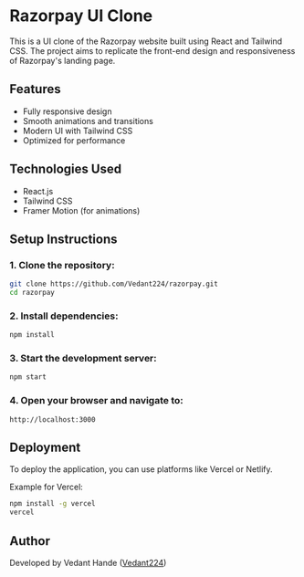 # Razorpay UI Clone

This is a UI clone of the Razorpay website built using React and Tailwind CSS. The project aims to replicate the front-end design and responsiveness of Razorpay's landing page.

## Features
- Fully responsive design
- Smooth animations and transitions
- Modern UI with Tailwind CSS
- Optimized for performance

## Technologies Used
- React.js
- Tailwind CSS
- Framer Motion (for animations)

## Setup Instructions

### 1. Clone the repository:
```bash
git clone https://github.com/Vedant224/razorpay.git
cd razorpay
```

### 2. Install dependencies:
```bash
npm install
```

### 3. Start the development server:
```bash
npm start
```

### 4. Open your browser and navigate to:
```
http://localhost:3000
```

## Deployment
To deploy the application, you can use platforms like Vercel or Netlify.

Example for Vercel:
```bash
npm install -g vercel
vercel
```

## Author
Developed by Vedant Hande ([Vedant224](https://github.com/Vedant224))


